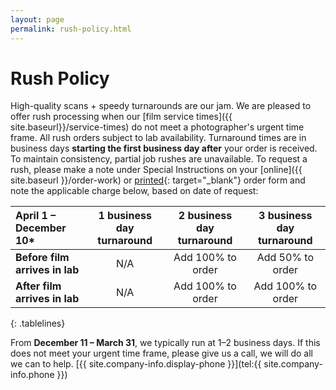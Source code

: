 ```yaml
---
layout: page
permalink: rush-policy.html
---
```


# Rush Policy

High-quality scans + speedy turnarounds are our jam. We are pleased to offer rush processing when our [film service times]({{ site.baseurl}}/service-times) do not meet a photographer's urgent time frame. All rush orders subject to lab availability. Turnaround times are in business days **starting the first business day after** your order is received. To maintain consistency, partial job rushes are unavailable. To request a rush, please make a note under Special Instructions on your [online]({{ site.baseurl }}/order-work) or [printed]({{site.baseurl}}/images/PhotoVision-Film-Order-Form.pdf){: target="_blank"} order form and note the applicable charge below, based on date of request: 


| **April 1 – December 10*** | **1 business day turnaround** | **2 business day turnaround** | **3 business day turnaround** |
| :--- | :---: | :---: | :---: |
| **Before film arrives in lab** |	N/A	| Add 100% to order | Add 50% to order |
| **After film arrives in lab** | N/A | Add 100% to order | Add 100% to order |
{: .tablelines}

<div class="disclaimer" markdown="1">

From **December 11 – March 31**, we typically run at 1–2 business days. If this does not meet your urgent time frame, please give us a call, we will do all we can to help. [{{ site.company-info.display-phone }}](tel:{{ site.company-info.phone }})
</div>